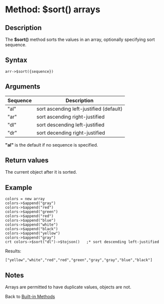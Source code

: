 # Method: $sort() arrays

<PageHeader />

## Description

The **$sort()** method sorts the values in an array, optionally specifying sort sequence.

## Syntax

```
arr->$sort({sequence})
```

## Arguments




| Sequence | Description |
| --- | --- |
| "al" | sort ascending left-justified (default) |
| "ar" | sort ascending right-justified |
| "dl" | sort descending left-justified |
| "dr" | sort decending right-justified |

**"al"** is the default if no sequence is specified.

## Return values

The current object after it is sorted.

## Example

```
colors = new array
colors->$append("gray")
colors->$append("red")
colors->$append("green")
colors->$append("red")
colors->$append("blue")
colors->$append("white")
colors->$append("black")
colors->$append("yellow")
colors->$append("gray")
crt colors->$sort("dl")->$tojson()   ;* sort descending left-justified
```

Results:

```
["yellow","white","red","red","green","gray","gray","blue","black"]
```

## Notes

Arrays are permitted to have duplicate values, objects are not.

Back to [Built-in Methods](./../dynamic-objects-built-in-methods/README.md)  
  
<PageFooter />
